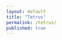 ```yaml
---
layout: default
title: "Tetrus"
permalink: /tetrus/
published: true
---
```


<div>
    <style>
        canvas {
            margin: 0px;
            padding: 0px;
            width: 450px;
            height: 750px;
            overflow: visible;
            position: relative;
            background: rgb(255, 255, 255);
            z-index: 0;
        }
    </style>
</div>

<p style = "text-align:center;">
    <canvas id="glcanvas" tabindex='1'></canvas>
    <!-- Minified and statically hosted version of https://github.com/not-fl3/macroquad/blob/master/js/mq_js_bundle.js -->
    <script> {% include tetrus/gl.js %} </script>
    <script>load("/assets/tetrus.wasm"); </script> <!-- Your compiled wasm file -->
</p>



